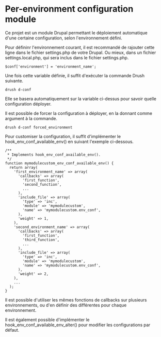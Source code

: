 Per-environment configuration module
====================================

Ce projet est un module Drupal permettant le déploiement automatique d'une certaine configuration, selon l'environnement défini.

Pour défininr l'environnement courant, il est recommandé de rajouter cette ligne dans le fichier settings.php de votre Drupal. Ou mieux, dans un fichier settings.local.php, qui sera inclus dans le fichier settings.php.

    $conf['environment'] = 'environment_name';

Une fois cette variable définie, il suffit d'exécuter la commande Drush suivante.

    drush d-conf

Elle se basera automatiquement sur la variable ci-dessus pour savoir quelle configuration déployer.

Il est possible de forcer la configuration à déployer, en la donnant comme argument à la commande.

    drush d-conf forced_environment

Pour customiser la configuration, il suffit d'implémenter le hook_env_conf_available_env() en suivant l'exemple ci-dessous.

    /**
     * Implements hook_env_conf_available_env().
     */
    function mymodulecustom_env_conf_available_env() {
      return array(
        'first_environment_name' => array(
          'callbacks' => array(
            'first_function',
            'second_function',
            ...
          ),
          'include_file' => array(
            'type' => 'inc',
            'module' => 'mymodulecustom',
            'name' => 'mymodulecustom.env_conf',
          ),
          'weight' => 1,
        ),
        'second_environment_name' => array(
          'callbacks' => array(
            'first_function',
            'third_function',
            ...
          ),
          'include_file' => array(
            'type' => 'inc',
            'module' => 'mymodulecustom',
            'name' => 'mymodulecustom.env_conf',
          ),
          'weight' => 2,
        ),
        ...
      );
    }

Il est possible d'utiliser les mêmes fonctions de callbacks sur plusieurs environnements, ou d'en définir des différentes pour chaque environnement.

Il est également possible d'implémenter le hook_env_conf_available_env_alter() pour modifier les configurations par défaut.
